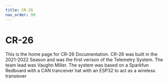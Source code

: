 ```yaml
---
title: CR-26
nav_order: 99
---
```


# CR-26
This is the home page for CR-26 Documentation. CR-26 was built in the 2021-2022 Season and was the first verison of the Telemetry System. The team lead was Vaughn Miller. The system was based on a Sparkfun Redboard with a CAN tranceiver hat with an ESP32 to act as a wireless transiever